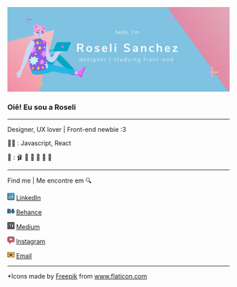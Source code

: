 

<!--
**roselisanchez/roselisanchez** is a ✨ _special_ ✨ repository because its `README.md` (this file) appears on your GitHub profile.
### Hi there 👋
Here are some ideas to get you started:

- 🔭 I’m currently working on ...
- 🌱 I’m currently learning ...
- 👯 I’m looking to collaborate on ...
- 🤔 I’m looking for help with ...
- 💬 Ask me about ...
- 📫 How to reach me: ...
- 😄 Pronouns: ...
- ⚡ Fun fact: ...
-->
![cover](https://github.com/roselisanchez/roselisanchez/blob/main/img/coverRose.png)  



### Oiê! Eu sou a Roseli

---
Designer, UX lover | Front-end newbie :3
 
 :woman_technologist: : Javascript, React
 
 
 :sparkling_heart: : :ballet_shoes: :art: :closed_book: :fox_face: :pizza: :icecream:
 

---


Find me | Me encontre em :mag:  

  
<a href="https://www.linkedin.com/in/roselisanchez"><img src="https://github.com/roselisanchez/roselisanchez/blob/main/img/linkedin.png" width="16"></img></a> [LinkedIn](https://www.linkedin.com/in/roselisanchez)

<a href="https://www.behance.net/roseli_sanchez"><img src="https://github.com/roselisanchez/roselisanchez/blob/main/img/behance.png" width="16"></img></a> [Behance](https://www.behance.net/roseli_sanchez)

<a href="https://medium.com/@roseliices"><img src="https://github.com/roselisanchez/roselisanchez/blob/main/img/medium.png" width="16"></img></a> [Medium](https://medium.com/@roseliices)

<a href="https://www.instagram.com/roseliices.art/"><img src="https://github.com/roselisanchez/roselisanchez/blob/main/img/instagram.png" width="16"></img></a> [Instagram](https://www.instagram.com/roseliices.art)

<a href="mailto:roseli.ssm@gmail.com"><img src="https://github.com/roselisanchez/roselisanchez/blob/main/img/email.png" width="16"></img></a> [Email](mailto:roseli.ssm@gmail.com)  

--- 

*Icons made by <a href="https://www.flaticon.com/authors/freepik" title="Freepik">Freepik</a> from <a href="https://www.flaticon.com/" title="Flaticon"> www.flaticon.com</a>
